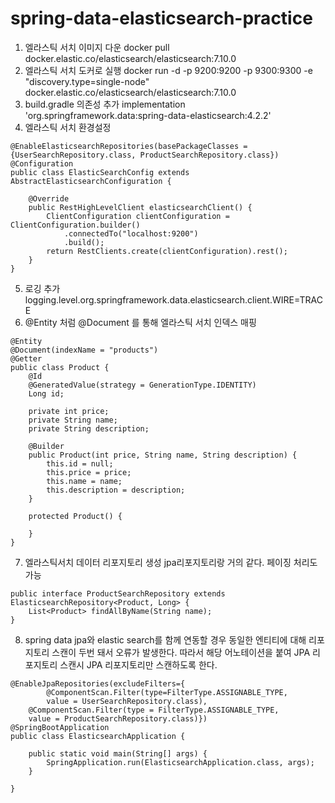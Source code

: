 # spring-data-elasticsearch-practice

1. 엘라스틱 서치 이미지 다운 docker pull docker.elastic.co/elasticsearch/elasticsearch:7.10.0
2. 엘라스틱 서치 도커로 실행 docker run -d -p 9200:9200 -p 9300:9300 -e "discovery.type=single-node"
   docker.elastic.co/elasticsearch/elasticsearch:7.10.0
3. build.gradle 의존성 추가 implementation 'org.springframework.data:spring-data-elasticsearch:4.2.2'
4. 엘라스틱 서치 환경설정

```aidl
@EnableElasticsearchRepositories(basePackageClasses = {UserSearchRepository.class, ProductSearchRepository.class})
@Configuration
public class ElasticSearchConfig extends AbstractElasticsearchConfiguration {

    @Override
    public RestHighLevelClient elasticsearchClient() {
        ClientConfiguration clientConfiguration = ClientConfiguration.builder()
            .connectedTo("localhost:9200")
            .build();
        return RestClients.create(clientConfiguration).rest();
    }
}

```

5. 로깅 추가 logging.level.org.springframework.data.elasticsearch.client.WIRE=TRACE
6. @Entity 처럼 @Document 를 통해 엘라스틱 서치 인덱스 매핑
```aidl
@Entity
@Document(indexName = "products")
@Getter
public class Product {
    @Id
    @GeneratedValue(strategy = GenerationType.IDENTITY)
    Long id;

    private int price;
    private String name;
    private String description;

    @Builder
    public Product(int price, String name, String description) {
        this.id = null;
        this.price = price;
        this.name = name;
        this.description = description;
    }

    protected Product() {

    }
}

```
7. 엘라스틱서치 데이터 리포지토리 생성 jpa리포지토리랑 거의 같다. 페이징 처리도 가능
```aidl
public interface ProductSearchRepository extends ElasticsearchRepository<Product, Long> {
    List<Product> findAllByName(String name);
}
```
8. spring data jpa와 elastic search를 함께 연동할 경우 동일한 엔티티에 대해 리포지토리 스캔이 두번 돼서 오류가 발생한다. 따라서 해당 어노테이션을 붙여 JPA 리포지토리 스캔시 JPA 리포지토리만 스캔하도록 한다.
```aidl
@EnableJpaRepositories(excludeFilters={
        @ComponentScan.Filter(type=FilterType.ASSIGNABLE_TYPE,
        value = UserSearchRepository.class),
    @ComponentScan.Filter(type = FilterType.ASSIGNABLE_TYPE,
    value = ProductSearchRepository.class)})
@SpringBootApplication
public class ElasticsearchApplication {

    public static void main(String[] args) {
        SpringApplication.run(ElasticsearchApplication.class, args);
    }

}

```